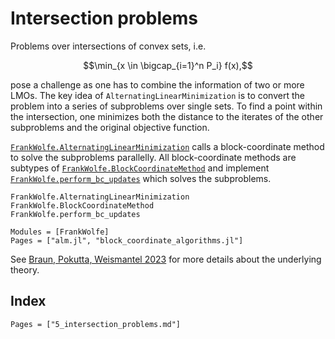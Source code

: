 # Intersection problems
Problems over intersections of convex sets, i.e. 
```math
\min_{x \in \bigcap_{i=1}^n P_i} f(x),
```
pose a challenge as one has to combine the information of two or more LMOs. The key idea of `AlternatingLinearMinimization` is to convert the problem into a series of subproblems over single sets. To find a point within the intersection, one minimizes both the distance to the iterates of the other subproblems and the original objective function.

[`FrankWolfe.AlternatingLinearMinimization`](@ref) calls a block-coordinate method to solve the subproblems parallelly. All block-coordinate methods are subtypes of [`FrankWolfe.BlockCoordinateMethod`](@ref) and implement [`FrankWolfe.perform_bc_updates`](@ref) which solves the subproblems.


```@docs
FrankWolfe.AlternatingLinearMinimization
FrankWolfe.BlockCoordinateMethod
FrankWolfe.perform_bc_updates
```

```@autodocs
Modules = [FrankWolfe]
Pages = ["alm.jl", "block_coordinate_algorithms.jl"]
```

See [Braun, Pokutta, Weismantel 2023](https://arxiv.org/abs/2212.02933) for more details about the underlying theory.

## Index

```@index
Pages = ["5_intersection_problems.md"]
```